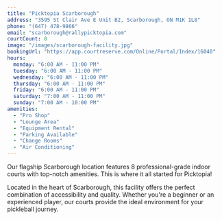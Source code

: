 ```yaml
---
title: "Picktopia Scarborough"
address: "3595 St Clair Ave E Unit B2, Scarborough, ON M1K 1L8"
phone: "(647) 478-9866"
email: "scarborough@rallypicktopia.com"
courtCount: 8
image: "/images/scarborough-facility.jpg"
bookingUrl: "https://app.courtreserve.com/Online/Portal/Index/16040"
hours:
  monday: "6:00 AM - 11:00 PM"
  tuesday: "6:00 AM - 11:00 PM"
  wednesday: "6:00 AM - 11:00 PM"
  thursday: "6:00 AM - 11:00 PM"
  friday: "6:00 AM - 11:00 PM"
  saturday: "7:00 AM - 11:00 PM"
  sunday: "7:00 AM - 10:00 PM"
amenities:
  - "Pro Shop"
  - "Lounge Area"
  - "Equipment Rental"
  - "Parking Available"
  - "Change Rooms"
  - "Air Conditioning"
---
```


Our flagship Scarborough location features 8 professional-grade indoor courts with top-notch amenities. This is where it all started for Picktopia!

Located in the heart of Scarborough, this facility offers the perfect combination of accessibility and quality. Whether you're a beginner or an experienced player, our courts provide the ideal environment for your pickleball journey.